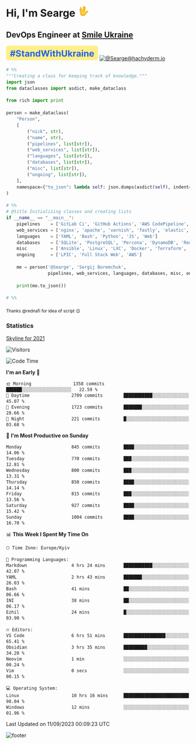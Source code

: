 # Hi, I'm Searge <img src="images/vulcan.webp" style="display: inline-block; margin: 0; height: 2rem" alt="Vulcan salute" />

## DevOps Engineer at [Smile Ukraine](https://smile-ukraine.com/en)

[![Stand With Ukraine](https://raw.githubusercontent.com/vshymanskyy/StandWithUkraine/main/badges/StandWithUkraine.svg)](https://stand-with-ukraine.pp.ua)
<a rel="me" href="https://hachyderm.io/@Searge">![@Searge@hachyderm.io](https://img.shields.io/badge/-@Searge-%232B90D9?logo=mastodon&logoColor=white)</a>

```python
# %%
"""Creating a class for keeping track of knowledge."""
import json
from dataclasses import asdict, make_dataclass

from rich import print

person = make_dataclass(
    "Person",
    [
        ("nick", str),
        ("name", str),
        ("pipelines", list[str]),
        ("web_services", list[str]),
        ("languages", list[str]),
        ("databases", list[str]),
        ("misc", list[str]),
        ("ongoing", list[str]),
    ],
    namespace={"to_json": lambda self: json.dumps(asdict(self), indent=4)},
)

# %%
# @title Initializing classes and creating lists
if __name__ == "__main__":
    pipelines    = ['GitLab Ci', 'GitHub Actions', 'AWS CodePipeline', 'Jenkins']
    web_services = ['nginx', 'apache', 'varnish', 'fastly', 'elastic', 'solr']
    languages    = ['YAML', 'Bash', 'Python', 'JS', 'Web']
    databases    = ['SQLite', 'PostgreSQL', 'Percona', 'DynamoDB', 'Redis']
    misc         = ['Ansible', 'Linux', 'LXC', 'Docker', 'Terraform', 'AWS']
    ongoing      = ['LPIC', 'Full Stack Web', 'AWS']

    me = person('@Searge', 'Sergij Boremchuk',
                pipelines, web_services, languages, databases, misc, ongoing)

    print(me.to_json())

# %%

```

<sub>Thanks @rednafi for idea of script :wink:</sub>

### Statistics

[Skyline for 2021](https://skyline.github.com/Searge/2021)

![Visitors](https://komarev.com/ghpvc/?username=searge&label=Profile%20views&color=0e75b6&style=flat) 
<!--START_SECTION:waka-->
![Code Time](http://img.shields.io/badge/Code%20Time-2%2C207%20hrs%2058%20mins-blue)

**I'm an Early 🐤** 

```text
🌞 Morning                1358 commits        ██████░░░░░░░░░░░░░░░░░░░   22.59 % 
🌆 Daytime                2709 commits        ███████████░░░░░░░░░░░░░░   45.07 % 
🌃 Evening                1723 commits        ███████░░░░░░░░░░░░░░░░░░   28.66 % 
🌙 Night                  221 commits         █░░░░░░░░░░░░░░░░░░░░░░░░   03.68 % 
```
📅 **I'm Most Productive on Sunday** 

```text
Monday                   845 commits         ████░░░░░░░░░░░░░░░░░░░░░   14.06 % 
Tuesday                  770 commits         ███░░░░░░░░░░░░░░░░░░░░░░   12.81 % 
Wednesday                800 commits         ███░░░░░░░░░░░░░░░░░░░░░░   13.31 % 
Thursday                 850 commits         ████░░░░░░░░░░░░░░░░░░░░░   14.14 % 
Friday                   815 commits         ███░░░░░░░░░░░░░░░░░░░░░░   13.56 % 
Saturday                 927 commits         ████░░░░░░░░░░░░░░░░░░░░░   15.42 % 
Sunday                   1004 commits        ████░░░░░░░░░░░░░░░░░░░░░   16.70 % 
```


📊 **This Week I Spent My Time On** 

```text
🕑︎ Time Zone: Europe/Kyiv

💬 Programming Languages: 
Markdown                 4 hrs 24 mins       ███████████░░░░░░░░░░░░░░   42.07 % 
YAML                     2 hrs 43 mins       ███████░░░░░░░░░░░░░░░░░░   26.03 % 
Bash                     41 mins             ██░░░░░░░░░░░░░░░░░░░░░░░   06.66 % 
INI                      38 mins             ██░░░░░░░░░░░░░░░░░░░░░░░   06.17 % 
Ezhil                    24 mins             █░░░░░░░░░░░░░░░░░░░░░░░░   03.90 % 

🔥 Editors: 
VS Code                  6 hrs 51 mins       ████████████████░░░░░░░░░   65.41 % 
Obsidian                 3 hrs 35 mins       █████████░░░░░░░░░░░░░░░░   34.20 % 
Neovim                   1 min               ░░░░░░░░░░░░░░░░░░░░░░░░░   00.24 % 
Vim                      0 secs              ░░░░░░░░░░░░░░░░░░░░░░░░░   00.15 % 

💻 Operating System: 
Linux                    10 hrs 16 mins      █████████████████████████   98.04 % 
Windows                  12 mins             ░░░░░░░░░░░░░░░░░░░░░░░░░   01.96 % 
```


 Last Updated on 11/09/2023 00:09:23 UTC
<!--END_SECTION:waka-->

![footer](https://capsule-render.vercel.app/api?type=waving&color=gradient&customColorList=14,21&height=82&section=footer)

